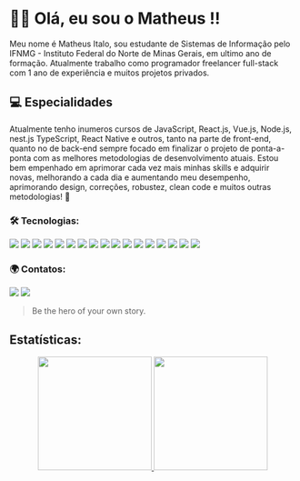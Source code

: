  # 👋🏻 Olá, eu sou o Matheus !! 

Meu nome é Matheus Italo, sou estudante de Sistemas de Informação pelo IFNMG - Instituto Federal do Norte de Minas Gerais, em ultimo ano de formação. Atualmente trabalho como programador freelancer full-stack com 1 ano de experiência e muitos projetos privados.
  ## 💻 Especialidades
<p>Atualmente tenho inumeros cursos de JavaScript, React.js, Vue.js, Node.js, nest.js TypeScript, React Native e outros, tanto na parte de front-end, quanto no de back-end sempre focado em finalizar o projeto de ponta-a-ponta com as melhores metodologias de desenvolvimento atuais. Estou bem empenhado em aprimorar cada vez mais minhas skills e adquirir novas, melhorando a cada dia e aumentando meu desempenho, aprimorando design, correções, robustez, clean code e muitos outras metodologias! 🤖</p>


<link rel="stylesheet" href="https://cdn.jsdelivr.net/gh/devicons/devicon@v2.15.1/devicon.min.css">
      
### 🛠 Tecnologias:
  <div>
  <img src="https://img.shields.io/badge/Javascript-20232A?style=for-the-badge&logo=javascript">
  <img src="https://img.shields.io/badge/react-%2320232a.svg?style=for-the-badge&logo=react&logoColor=%2361DAFB">
  <img src="https://img.shields.io/badge/TypeScript-007ACC?style=for-the-badge&logo=typescript&logoColor=white">
  <img src="https://img.shields.io/badge/node.js-6DA55F?style=for-the-badge&logo=node.js&logoColor=white">
  <img src="https://img.shields.io/badge/HTML5-E34F26?style=for-the-badge&logo=html5&logoColor=white">
  <img src="https://img.shields.io/badge/react_native-%2320232a.svg?style=for-the-badge&logo=react&logoColor=%2361DAFB">
   <img src="https://img.shields.io/badge/nestjs-%23E0234E.svg?style=for-the-badge&logo=nestjs&logoColor=white">
  <img src="https://img.shields.io/badge/tailwindcss-%2338B2AC.svg?style=for-the-badge&logo=tailwind-css&logoColor=white">
    <img src="https://img.shields.io/badge/vuejs-%2335495e.svg?style=for-the-badge&logo=vuedotjs&logoColor=%234FC08D">
   <img src="https://img.shields.io/badge/laravel-%23FF2D20.svg?style=for-the-badge&logo=laravel&logoColor=white">
   <img src="https://img.shields.io/badge/figma-%23F24E1E.svg?style=for-the-badge&logo=figma&logoColor=white">
   <img src="https://img.shields.io/badge/Insomnia-black?style=for-the-badge&logo=insomnia&logoColor=5849BE">
  <img src="https://img.shields.io/badge/mysql-%2300ff.svg?style=for-the-badge&logo=mysql&logoColor=white">   
   <img src="https://img.shields.io/badge/Firebase-039BE5?style=for-the-badge&logo=Firebase&logoColor=white">
   <img src="https://img.shields.io/badge/MongoDB-%234ea94b.svg?style=for-the-badge&logo=mongodb&logoColor=white">
    <img src="https://img.shields.io/badge/git-%23F05033.svg?style=for-the-badge&logo=git&logoColor=white">
<img src="https://img.shields.io/badge/postgres-%23316192.svg?style=for-the-badge&logo=postgresql&logoColor=white">
     
  </div>
  

### 🌍 Contatos:
<div>
<a href="https://www.instagram.com/math.italo/" target="_blank"><img src="https://img.shields.io/badge/-Instagram-%23E4405F?style=for-the-badge&logo=instagram&logoColor=white" target="_blank"></a>
<a href="https://www.linkedin.com/in/matheus-italo-7ab09b243/" target="_blank"><img src="https://img.shields.io/badge/-LinkedIn-%230077B5?style=for-the-badge&logo=linkedin&logoColor=white" target="_blank"></a>   
</div>

> Be the hero of your own story.

## Estatísticas:
<div align="center">
<a href="https://github.com/Haigan">
      <img height="200em" src="https://github-readme-stats.vercel.app/api?username=Haigan&show_icons=true&theme=dracula&include_all_commits=true&count_private=true"/>
<img height="200em" src="https://github-readme-stats.vercel.app/api/top-langs/?username=Haigan&layout=compact&langs_count=7&theme=dracula"/>
</div>
 


 











       
